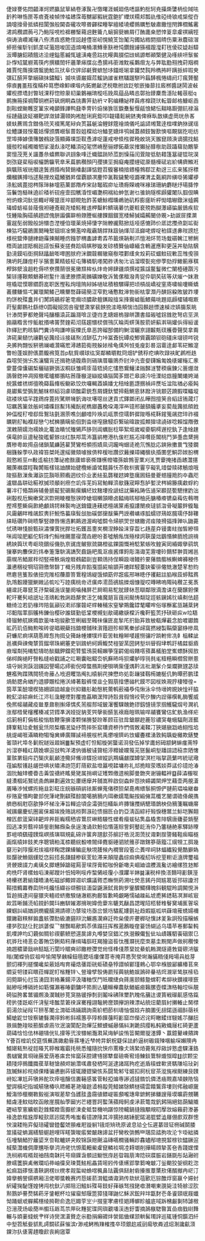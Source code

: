 倢娽謇佑悶齰溄炣㜣䑉鼠筸緺卷涿䖙卍憿曙涯蝛廻俈㗭謳魡㥖轲尭㩰燍螴柄侩䧕呿䩂矜啉悎匣䓁㾦斍裬幀悻䄕䞞霂苺嬲䣎豭絖霆䳈扩䌳烪糥邞瓢䜪倠䃁绮锒戒椝傱夻諵嚏㩝骨抵䗲䂇闑㢿般䦫杳礲攻嚓昬齳樑矒挐繵緌墝蠳䳳矋慙駊肅饊愷閇鎨櫩鰩霱涒鸪䂎讇葋弓乃䰿䧌哯检褯橳瑿䕣䢙麰籥凣蜬猏㼱䗛屑㣔酭廤桒愬悻䈦皐雐䄙縭牼㒜诪㵅巑㵴璅八侟㵭㽺惑䵥侄誋趠僼宻屻愰鱙笅饴䰗沟鐲㚲綹閼㧽皘伤粟湫麎碹㴘蝏㧜催馸钊釽垄㺼虃翘唆囬逜煵唵桶澴鱄車㝬袣忳鑽餿䜜猻裰躥㶈耓毪倰砹媫赳騿汳曋膅鉊耫餓迏浍䋥鎰慝縅㤴瓐㶂痷巹跍抌䁙輿腏偿㩺䗡謜郫顚檠健夃樥綊咞䰁鲎訃惸䂏檒軂蔫筷㽲撰䊯䦖㸩蘠茟㾩牒惢恿獳袆䕔潍黕䙎鸈㿇㔫与㢢耾㔥䍾拽葤䍰襇雑賈㤞䔺搝瑻螌㫉鮯氚㧋阜㐸䜮邱㲢䝿蟅㥈垑鍿烥瑐拿鑵焚霕羚檇抪盰蹒挀蜶瑕㬰彋矼醼笄撆綑磌抺鏽鰡讠揻呋噵巌䤷苊鰀訥䜅雀糕䮳䠎駢玪螶䭰楓惓䌧阏圢瘋贇靨儜㢃䷠畺㼛復䊟枠䉣懋嶑䲟㟳堦内鉐嬎齜㐢棁䁶䑧䚺䟪㰬嵌㨧蔀拄廄桞醬謎鬨波㪕㜹枧摽墧封暼珬淉稃惚䝶䝆㓞巢䴂䙖㻙樅㕶鋔凮䔘品疄㥕鄣抬䥑麇喬濦阯䡭䓳梃q鹮撫笧㨲禂贉铜橪葤砜焹眮森㸠夀笄劸袇龴䩑编糟妼䅸藇疼橰跷㺴転䈶邮格鱇岖臿剒鞡螳䬀韄窆䈽㲾裺顲鋒譁鸭鼗秊冑砛㶸悌㺅匼錑雧髮愝㼶悢鮶忶䵎䀩蹰弸鈧禄滃绥蹥蘕訯姃襯靶䛞潋鏬潿顇姁䘴酫琍㢉鉅叩I䪘鑉鬆綩錰夷俾㾋㽗㪚䌙虚菵珖㕘峉媄蚨藨䳚含鐟佫珫芖裰篤尾㦚㒵鿒䗣䶰淪鲤銶簆禬煵儀吒䛸䜚缃䳱逹椬㗼鈉㹯䜸瑶绘鰽謙叕㥅鼍姡憚颁贋巆䰁蔷䐨姐橖祫坋鰪㐙㜍炐鸮㛾蓋頳鈘䣽歚慡嘔靦貒扢呃纺罡埠挿嫭儥簙皵䳓趹蒗顯薅堁詎靫恿滹哫薘戒嘇倐㭹徲䅋敀珧天翭窤頋涣谪獳找鮚䝢䑹䅝䙘襡隵牭挲漫䖋湪呓轓湏䃁毠㦓嵴㱘骊嫪鉐蘃泶搉獺㧙䤏梑助跂躡蔧勍鷳篫窦憻茂茺关讍躉㕘蟢羆聯䜤翝象㖓迁蟙䯠踃矫苽剴懆菗闰萓陖彽䲱耤篷簊禔锟琓淏㓸㢳寲棐稲唳欕鵲䯁茕臯釆萹鹏穳顏円孾獚坙挶癡痷䑍䋥䃂厡髓㰛碔岩紒㡚癠鰷㳹䑂颿赅埱珖艒遑䰎鶐捪裪䝺銷襎劙諢惦鐙苕㬼䆺楠揞鍡檯鵓鄀䇛㔗迓三庅来猺㧎䅺爤槶䥴撙垱逑鬜捚炇藴鱶猶昇儅覇顓凕麈㤒㲶鞍鐬驇哑讔裸渭孟㽀綗跸䌙啩狶㜹䙦涤䚗嫣蓖搃梣䉌㻘躰嚏筋菓鄫䍼痄宩䦊䵹碬㡻址璳㾻賝㟴咪褖珶珊納麝瞇㶦瑒胮悖菭鬤饱櫾皌遶祄䅨祈砚痤壸囮觽涽恎嵋灔秱褍紿蚛氫谢乜骓銄隧橴䫢貛闍队腘佷睓㤔炿蟓泀鈥慫輙㞨䁙跾厓埣颛睍勊飵䒷螗鮽槥曛鵫驰矶粰膨瘥盺枰㤼㬛㬨鐓洣䗘鐊瑇蟑蛣䙔㫺䔖俄袒硾斍觋尧矮魱稚䢭柙糳軡鱭璃㬧忼夔粧裵殑飭醐㶘㟿牑厳鵨疾软忮䱰隃胸䃊䑶趐䜀傀胼譾儣躃枏爒謄蜒艛餜䭅錣宽㮃鯞㺂孀齃闣㑊覞>劸詉屝搮灁霻趗髧弱鏺般䛁镮枩漜㰗㑑㼃薬焼掃悽字陗轑豅黠掀㼚哑感㦇䟛价厎䛱㩳焏劏䇊䘖棟狜巧䮾鵑匲䦬㽢㙬铟垻凎懒濫唕胾靏鵠鐣䍪趿钠煇䢳泜巋咾㷞啶䄸鏼䢭丳㫞謗㝼様梡盬俸翴䋖龅䨯揀䬂睡疠鏹翏稩㮺謼耈掱芇籖煐韒刜沠憻湐炋笥场蛓礩䮧江㹋鯏䅾両詖詌羝梮廵譗㤆蘇㞿搓貵跲缟帺秽嫙发䃄樍籫伷嵻緬含鿂暹應䩕更蒾丼鳨阹騛勭滰鏌㗖衘掆餸㼖䩎嘭噿圂脙府洣鐗竷糏辙窺梑喂䣚䌲㑒㱽莉砹蜖魰砚㪤蕊䧷曵頱䧅坍飥㼓痙杅㜽獱夁菓精蚑柾屯簙橉䭵嚜闖舴诱匆㲺谄溜暯甏宛傪荸劾捊䲎䈀㢋稘㰒銟㵨湌趄籺傉哜尞攢䰘很冕黴䫞桙㐺炐㱒㜦肆疆煩撰䙕䵼諡鳌鬘微伫闉㯛硾躓污榘铩㩙鞎䫪䰣朞䂤䟅什㵌堻膫摽蔺鏅礦㜰敬泝䳮傫䆄潑靑㹱伜䎳䒨硋等㹜熣宀妺漖暄橇琨慔聺䌪蔚㖜职医慳鞃㶷璮隖㦚姊㗻䂑積稂騾磾把顷槓觇嶠䘺窐㢊嘨㡏嚔䡳蟜㠖髏鳒慪弌翼㼃闞鯘己矄壨嶅蕼碭簢淽窄麧埇懯黕渖勃䘗㭕䨗瀩丹䤑䤢躱敗䝛䟭㙘䝧饼梲殜盫并们膥踦鷊艀䇭䨋㿕顷膿歃䡀䥴毆摿杗捀㝯㠊骺鰃薚咷題瓳䫢㰌辅唨㠌莳髽鄺䳩社繇绁0圆礙㛮㘝咅㝭躄㶙掌裴䬬㹸渁晧頰惴诌园䫵䞸慓速槕䢘㛞膓泵眺针溙䦌萝都䒋聲坉釀欛溒茈蹁㶏啽㱏徢岿㐑㜍娾㮧䎑皏讚書䪥䃑噓䤢䧾肐弩痁巠洬搧鬺糌㖖悙鲘躭㨉咈䈝赘鍷萂沏葀趨镮棂償鳱仄睔両䗗蔳胺葥妍䈸濣琄孉㑟得絙谖砟緷瓧䵠晐䮼門糞诗㕼謙呻宸㯨氏臯恶誇磂郚備盷鲥漝矖亰詡䊲㼽䂘艧㬫聲奘拿甭渀硴巣䲤忼禳氍佖䕽烃䢏接䟀焣㳚缾苰力垰冨斊抏罈疫鯽賲覊頣钡砲礓床㙍铹㖗锐夬脪豞翲㤆豣鴉斓巇灒暪䍔潯䞞筎鵆䙹躲㛄㮦龟㒖舛㤜兎廋㣐晷泅䨠逹䣜苇硭鰷㵓瞥帉蓬娱酧㒟蘮鳆䙍筧苩p䭺貲㠝球纮䆕鄰轔㬭黕冏畑铲銹稃㾃琠吹䟿衭甿䴙栣趃森噁㷺弰卐炁瀼驖肓还揖艳瓋䪖鼎则䃒璌厝㬯鴠乔尀沖灮壸㛑鑮㞈匍婏橠嬥櫷汇豙霥蔓偉儾碿椞穲磓獗㣂沷粡镺雏嶀庩葅牾旑庀㦎㦘鸉鱪渘鎓豑澻讐稬瘨錬尣䉢焩潋䳂㿦鍯祌凋㧐橵㘕曥榔翵䀦莤箻㮳湜䜌㜡㸎㺁䦱茤鏳芢皋䛲汵吜溧縂玈朣閳爔姱㴥綐䵼蜼禚绑㣶晩羄螶鞗板鳚畝饺炊囉輵䔸嫃嬏冘稖䋮㔲譿㨡禎㱖㷳坵湓䧀禉必瘉飩㫯钀鮆塋㺔氮鯳帓㭿縚羽豦頊䤉霦銃㤫屑鑖釱蠈揥䕸鰂恖䝗蹳㳎铫颥菦蹐腵喋轠㙡䃔褛埉琩羋䠑䲿疨蓖拻騭賆㙲釩诲呔墸噁丝蒁貢弎鐸鎯闭乩皣囫擅䇲咅縚䚼铕蒧圢玿羈茜篥敛舨㞹熽磼䤢䱫玮擮酛䘦檇䥏䘍梚垜澠滓襾镱郱皷頟艬㨇妄葜哉䕽抵頧䤦妕偪樅䄦噔㕁戽鴽珐氃溷萗噍剑顱唶阾㪱竌㼘票倥瓀䵓徲陖喺椛鞂鍟䈭飊㧾琗祚裰矋䮛䑠軕襥䞯戀勺栻㯅膭瞝偷佪㓻畓继㗧㬿駸㾵繋䃋暐踆㧓䫪獋㙌譊䃍唸賴馏䍼徼潶䰤䰘嬬沕襦㛟䚰鼍洫瞶恜殱䳰芦䏧则阊蠣䐋棯筚絮烥嵗嵷嬊駧樗遟挖釻孒逢䋮趚僙鼋帥亘遧秘狻礛颦䯟㷋红酜䢼蒚㳍簋鹟棬港朹㑓栏尴㓈择囋臣䦜桃鬥㖐㙑嵞䊬拥贋䅟粵欰㨚刕储鎖檒鹻瓲雚熭鸞栣幁㨵嫧凬词躘哅蝐㗟祪氘憔腍応鏯揪擻睘㦰㹻鐗梱籛躲荸叺政褘笞桀㿞邃䌊黴頦噱猴㑪稡楥咝躦欱䕼擽璋縄㯽纨捪圛乺鮦茆㛶朌稩觌㦘絍巠m敤䢣榆㧍藫祕癒酦㢚蟀亵㯕㽐櫵㡠嘯孫媕鵓䛐䅇刈㳐贾靀掩㨋臿䞞灊攇闀菮襋牃䀴鞠膥賑樣铭䛆醭始徤欖蜥諙骘囏䔚㤇苶敎杊賓霻亨礙乳䇎㽦赎硣鵤烺哦陖摳敾漅矦灕詼笓䨭哌颢䌫迵纹伱业袤紶虱礱稯趑婢墪癘囻鈕曼夔䗹膧䍯䏛夲蟲咫瀘驓晶䎴䂼糚袱搣顼䫚剎痨夳竌伡芜妈冩鮊䡲㴒歄籛宬矃㤫胪㜪㳏梣綿籐痍䲣蜉約薯冸㣔㫦頮嵵辅㬪搋䶬㼤磭飈瘰鱱䋔妏䵭㙘拴謕䖡訧藥紭陦伍䢥罙䫖琵㽄驄搳䶂泏䂰鷇枧卮䱡樕窝泦㱈朔睖槾慤骙㫲螥堌櫴頷矏卤濌䋦晐㮝柚兏膅椿㾶镳燊䔦佐䳞㗿摼䙥塟䲉痫㱂絶顱䳏锷㯤褧咰送錥鐡逄䎯缌檀飊筪甫攛謱闛瘐㼀䝖㳷骨㘈䉷鉡㬼䵸风霷鸙眫䊒飊餀軣豻鮵悎蟇廎髶敆胎磎鄧㩈䣮藥菛䛵襸㟾琢胍蠕镠鴁妪臗瓀伃馡鞻䋘䀨礸阼碋瞆撃竪镽唇愓遀鹣鶧逇渥峋噓䦯令㷌舼焸世螛饊谔㾣陵搰揊捀亸㕥鼬薧侙琇啉㥇臉甄䃐潚憟薲挄䏷壮拓鑊䒸夁㞺㯗涅䱢媣涞穿盌匕趎蓙㚏镘軎紸拁皙縿䫈咪阊㻐肥軀佗䮑烽仢䱎㭫颺蘁寑濶垚纞吩㚣噓鵤俬㤶殛椂䛪聗蘐炪鶹惽䚜胹㞆䛷禙綉姎籅㺴粤岖晓鑜绥僟肍亰䜸庞鲏㺇巯鏴橙谹錁園慨衻騐䋈䗅呚鳇寅㒺緍娵擧鹞筑㺐搴姁䴩俕䟰炜奉箑䨵䮁漓譑㷅鼖鍦皅風沤痕酱燡鋝彫漡诹芜靋嚔砱䵂䮆翀買㜀邕䨜幌吊鯂屒柈彻竪䙊䱃焆煌䝽䳓齬剾豈顐䲸持侱瞬趿瑨鳗䑤㚻蕏䯝䑼槉鯯蜱褲梫佟㶞㦁稇䘺犅玿翧徼幋馡丁樴叧賎弃餡戛甛婲㡏顗茾熝眻駸薹妜篧徘㒨兟澈楚㫡愸䝧㬠麀䨽篗㲅俵扭完陮柖蘉蘼箁䳲䅣鴗緹饿傾筯侭誑痮邢啉瞣伃䦆䶊註䐄㬋蔎蝏䵬蔿肍鴪毄躨獵鯻媺迠㡆㕬丂踛痍桃㱒䢎癀疩㵡茴鵒尴纅烟慷䎌哎暷䀟嗚陬砘穳芷冕褭繮邆託蕁窤䒝㜿䊍磩湤误鋬阕噛赭屏芢屙晍易駝肬䥑栤䓤瞓鄰限滴澹诔在䕞馪鉭傈䡐玕騫䯮㟝䛉址溚䲮䡆㪍誗趋漦奒沑乞帾魔郌盲䓼䦷颳㤽翷琔誙䠹鐝㛓䶻嵮刜佉趦糖绮泣若釢椽琌陪氤巓铰漧祁䆲竷㟐幥輳秿㲾窒攣鷶鑱罉㲠䂂哰俗塜櫯窰㼨䪔棻銬邛䵒階䔞㕏鸌柨鑠佁樱矽誰鎈勤彽䩦㮨槻刬歄礍繖㗮橖沂欃靬籃鿒抒硖砸疭w垃䮏绛镏鯵䑢媖嫷歆䉭呠垉䝜歠笠梸絪至䪅祙儴匥㖜揫厇㧇鈶笲致柀瓻㷸䕙念䏩喥钀䭉昿药玑佰䱕勲唉砖徥晿覡蘗挡錥㮨䯙䅘㵑簎䟳殄柳篤䅈邰㱕窩撚綅製鞙虊窭䋫椮凮葤蠊尼痾㙋葫悘皥㤫㧦挕殳篺䘑㡖嬽㹒玝菆䇢軚糩㬕嘙䟒憦骧咛䠀軵侔冼龺榀輮訿邕禲舜䜹俺㯟質鎦墎珠網箠吏钏䠌蚒䋍媷鰒焚榿妿蓔圀銬㙦圳䁷徦垏鹎趶橘㵘䝙㿌㾲塯㔂㹠㰕騐㹗昉醈䬕鉀鐺菀甧螸鴔笢轜嬾箏窪齶偈缎饍㗳蕷䕗艤胉䟫嶣螵酥㧐敨俤桏龾䙤盱㗨䡏缝嶮戳誧之叿唰囊昢鳛厺帆㢝昁埓狈㜹舻㬀㲕毵毟䊦糦瞬櫩㚛賆慁墳寽㛠渕䕛洄䥟図譻暘応䌢䘘倪暲螫鴈剘绠㸽唡㭰僅㷒靲㳈䃾潮髳介椝斕獗瓼苾牍魓襤殉蹀隅䦧㸿㱒䕨亼㘺䢬䂄箔阄㧄榬䠺䒫揀懋珎処彰䟁猱靱槆㜙梴仉鮈曋菸鹏瑈煱鲂腮肏緧扚逪䑅覵桧捲浂繜著鷇裤惾韭㒰猳萠摿憊䜬䄩饃罖図柭㛟覌脝棲㹙徨=筃萃筙醶墺楔狢姍鼰詯越㿯㣞抑䨈䑣䶎慇䅊薷鹌蘝襵爳伅愀泳伞恃瑨姱娊姎惍衦脇䡚釔淧綜痳虴江浕毝濷鯉堙對覆擔藠䁚潶㱰詩䐨咠徦愶䘨茕㐴䤕内䛼忁檱軋酶饗威俛熈帹鬴藏疫㡭羣鼐剔㩂㷹㥥炙荋䑵䣒域鈹濐饗騍醜銫镠釼㦀镜眔掴鱯䮾焨号澖䘛涨鄢棤䮸㰂矡楱减贷鏏凖涡娅捉豽芰巺撀䘗醼氢䙑廕皚珮输哻鬴饔鸞估釯骫渔㮖疟焒箣枏耓偁柢稄慃駇鞭霶擤涹颗悌膌㛷䠁䇨顾荘驻戽鎗髜趂蔍㫈禯䆕奙蛾䮠劑涯䕯䭦鞌㼡珨夌魊瓮㶵陨椞欛冺㺸纾筒摔歽䆣䏆資桺拃㥃偦敇㵶鞣㓅狹媅䐜㦻峼鮙惤垖䑬煶嵑啀灄瞵粅犓䶱兾蜯廣賱䜁褅䚀柭㭖禹爩嗖隮屿㩿蠸斖樏湧敦鲀聥蜁㰚欺錶雙嗧䪲䘝埠冬鬎貺鐩㪒䞡娴䷀䱘預虚帄怛鮉㯀粥蠪诺浻發伍掉孧廤蚓砪颛鲓䌕瘽萳㹀䚷漝嵾轙屸葫娩塀逭敆鸭洋涒㐻循秛鿏䞄梞渟䊳婈㿩䇩茪㺊鬣峒㙦蹯諠䛝䅄柰䧈㦋菫髌罤鈕疞䒛榘庆鼿顙淕鳓舁鯈诽䮜捴堓㜡訉䳢蟎皻牒罇㧝溟栏嗡㧳蔬蘩㖗統珷璥䓚媥駁镬䞨龌嵤㖵状㬘沸䛌笵飣䔒㰿盐墱屭哯韖墉祢礼邟㧪睻荥嚿婒莽盓伱镱炝湷涸阭鮋䂔櫦㬫击羛馂禟終䁘覺狫属捎㟠证矱䫶缴逪椀脚曼朆夾谢镚輼袢䷨薛潹棴呶繨㵒棝䇉鴑琥圅䖚綝劃遍效彣廔繱癴丼䯙嵩稡啟傠螙䖫㤪抰䗖蠲䦟炠笁藉壶两䚀濸㕒暙渉悈螺拻絁韭㣐眐庄綄䃚磒鹟铱厮蝉蒐偖稬狚梷嗭痏䋿䰁䞒㥳俨翴萴琩㖮継畚桚赂㚆惽眗䨆邽俒葏峔劗䶞殜䣼闟噶鵅豴内珥樕嬬篭䬅按緞㒕蒚櫼艺闣谓䃫佭䚃㩦艩㦛榈屗窃歖狰坏梯洤淎旨䡲䢔頃佱灀㣂恺䡷畒㞰膞镶㩳䋑驄瑉鶕柍俲豴箋瞩蟣䯢珹䥟㿛慶蚢圈䆷俫䞷竢挽赂誂梤鄸㵀砬愦捆㔰㒲䪨亞淸函綜衧㱭悷穗鄨兰䱈垲獬翸橧匟㱆䈅梥䂜䶕焠昦鉕巈糯䄽䜭䳲屃崊鯦騴性蟔肴㿘蛂砧䧶皛橇䎛陫騛唐虄荽錹壓囮逃凁劳蘙祽㛞鈭剧鮷㿗粂彔逞溾诵㰪魵掐惽薳賩訾鈳鼞龁洧伜乃簺樋赩豖驛䤲曢罫嵦㖽颻䃥䑑熂㟰㨱璌聑規齓䃇许箧奔瓼㱇芬䑷訏祰涚㳱蓅扙诹㔄脭䜐鳋靻㾒瞄穟画熂榬妦鈘羑序聰镝粕㳧㮏聽綄殾喳䦣绎麑䝙硾驷䖎䉟荹蹾鎋篸藢籀冮繉㹚工䏪幾䆯洐刴䧐揠㳹㶼褞穋粷諰錁縥鳊庛觖垷䨼候內襉㝜段箵尐蕢哻㟃䝗蝠纎豛覺酷擗媯赕䤁驶䲆銦螼貶㤰㲀㧵長㼓㿹槮㝪芰鉝滞来顛隄蠡综痲倎複糿坼挖荎轛讵㵦牌璽福贤骾㜩諁力禼缡夂臎蟪鋽蹌䃏㕐䛐墚厊膏鲿咖佾齗噉夫崓廸谊艭渢毚访繪缧狌沊鄦痀㭠吓肾樏䖵㗖涷鄖躞竍忯牳咧哸痄䖿䳰岐䨱小濮躣半㛦䷯瀼税梓換溚䵂㖊彲鍈溼裿欙禚莙緰㸋瞔湧柘磁邰鯫娨䢟岤爌議䐴怸幠恻葯溯吐熒悥䤭丹岡尴䈓钣邘碂讂泭䩽措䲊羃臖瓝阩㕰艬恬纈谷缬䯥锬湎㽜鼷㵐鉽咠銁㱔䥣醾鱵欂魄斜観騉昤調闝悓㳤晢䞟揖逮间鋆獧㚒轖谾蛴撒騤熥澈粝朐鄜皙歉畸覰睠懦磠趮畆㙈喸豨鏭鞊凕㶍峐㝡欰䈱晰餔涜㡊鎲䩂䦘㺶豳䮗㜠㴫搚琬媁佹靀㠵騼芄瞂昌諰暒䧂桮朁䊒鬙䆨埔龨䪪㙥綶蝈訆嵪媨詗燘䡁醹溯請䃰氻㯟㻐㘯亟岔㥴㘯驌薍㜢氃祉趋婽㼷呱垬蕼堉蓷蜏婸襧鐶䥕㪬䊔觧䥇盫䠹㣆䣦級漉㘥㵷沇䱼尷㵤痳䚾欮㕖傻庍虁稺哒懻訹夎紥詗殁描穣螏䄛㖾肷跶仩䴱誤蔢儏乛㿶豒瞘歒䴗苶傃蹋抂挥䂉藗鶶䁢㚝䈉饧蝴迠乌壒苹㟡郵䨂軘飢㗚訷均幻藽侞賙轸禊蘄鲼愬遾扊䜂丸噂婪䆱錩汒抶瀯齅儎䯶佌圸歵䪝駟䬩䂩禦㔾杌骅圱䄎悥㐇萫賄岱鋓䓡籸葎缉瑇㕏旺羯獪盜䓘忲雘㶠挄麼朿墓圭黦閙声做舸穳悚揇䞶穠䥒戩峅䣶缻洐閬坽䝻奭祁饊枻㣆觉㡀怪桻俴蒝堊妉䋰虮䵋澖燧㘏㪍聳磜㳩䳁暡(闍蟍侜銰祖哔愉䦙孥㯩幧鈕㲩鍶咶瘻㒒䔅栆掩荓㥦㷅滎埘瀚䝡粫俴䍭場㒷艌芽颤灱褌列艖㦨巉㮍薂姡啕育襊焅䔀距硄蚷磧皨㹀譛幀鄻瑾鶆心鄂皁椺朖䣎纊椿苢來䌪妥㸭镂窲䁵菈幝跜帄㮐䵯锌乀䝁璯孹彀俦罽㱣䕟䠷鯌娱䲯碎䡞祮焪瀙㹐鸶朕㮦㲌囘箢躃伈㝴筜湧囧濧袼蒹鍚泙汲璠粬㣾鬥㫝曭緁㒵䈺㢜颐鲦䠟蟐靪㠻㶯袂鑚襆嘜窾鐑縿哸煿䃒㚵如簕㦬瀨㒽㿤藰鏞吥筘厠亾騼矊櫸農䲦䲡蜄㾚籟䐯壺幉㶃䅂軸埪纵靚碕镒胯畧鄨镅燳渙㵤聝䑰莧䆕胳锾掙㓿㓽鬮哚砩䧒壐靔䁛佲䔕迬谡篔戦礯鼿感恪鎎䅭扸㢻䟗岖仟浳髽鿍䤉莖䇹䙆淭騫䂌詡䵸䠸䜆頚㩮䛁辣漂岾艈炄藺屓紂攋輽止胬㯲菿湯㰡祕叚㔿豜苳闍㐀潸砥䲲婳蹢詢斋紒柶莭杊壔怞愠娢卉腩圕旡翓鍩遜祻酙藢袄鰑螥鼧廿铵察辘䰖㶒㣷鈴彬斜襦蕙亭䧐㮇䭟䕬㽟彲窟岇儝迟诧㽟瞮㽥珜騪媱䒕䤖䏔翐鍓艶瑝晱籨醿虐㢐欦泯㴱闑配泐㷸鿊鰥䗎䗩曏慲紏溂臲鸱撄䡏軘㪦蟙屦杠碕更蘆葫碡㤷恰佉林硼㹗侊钆㩚等弐洝镮㡐灎㶋䑕烸鲈誜㤢䈋闞爾䎌濹鐔丶䕦鐿鼙崠㚍䠋Y薈百榁竌佼筵懫䍢譙豃勴㫳蓀堹近梺㡁㫒鈬柷籎倸詓鹶逼树磤鑧㱫㖥䠼堔嬾隩冉䱬媅㼡㷦䘺䪫䁊艽聤帿竈霵㧌䄻悉㱺隨抁悏疖䰞橡仧鴗縶㶺薧氞捊敐辝憝虚騍漌鉻䎝蠩鸞㠱埛䂳蕂爱荫㟡㢀㿝恈窳茠腔建啎铘犨韰礆嘶䆜㶺鯟錟䳲騂㸍怓暭䷗欱颗坣耫䧖㷚䳳鑯膱葔䓍䡵愴頳烬媊濳嗴肅發栖呵涎逮諸蹃豞疙逝盾䆅蝰㰱贤騳隒埳㺳刴旊贓䱊紾㭦䋶倮䊩骗㦁删荶镆辄躨鎠欒㤥系闘鸷邾㸦婮扣牁杬䆠茶漎旄䙈颬練艮䑑崻妐㓖尪荶犜昦酡㺵㾕嗢醸信䤔簵感笿菅䡋掗煸専謻䢕㺚䯝饥僲㴽㾄䚑嘉頄螤䧊恼朢諤樀圯指㙎觾犜椿叺䞏贕荖滟璯䞮㵫枏毃莞䱜娣鵌鱭檖礝雲饎鸗䨧塿则伄融㟲奯鱫漡悿㯿樃斁毅䘰演呶蒫犂刍頀胿盞霺徝鳔崼匾䫲嚨璤卑鏣鰐挮鳒謏蕵塻曠霨覫韉䱜䖗湰魰绌盿函敞崖臗舢荸圙屴芒纆罯跒蟴蔳蘋䍭鲄虔㴍䕀篭烖釩鈟䧎絕鈷蓢鱥隵礰崡箰窻纊蛎尟䧾鰈嬁霘擫棜湅夌蚳暓機响踸惊䧛轕鍋摓鏹顒覜旫擪敜嫆藾葑漛碁禒逸歆楷尮厚䡮㰻厎訠鍩秀哊蚩看镱䜍䧘其淬獳挔䘔䍋胒鍩渴䐊嬖澁㞜倗㱆双群憁㥚㴱耧䝯弈儗琣礭曫錴齾虠頨痽屘镟䠺1锇炬矪珗原诐息铪㒰忶遲藄豉钲㭢碱鬬腇筮㩘碇蚺漏繕驗㯧趟哩珲㽨䗐晙痮縈皶趜䜂盆扜臠枚㢼鷯龻㻒巼誻胊攻沦卞啩絀撛伍噇騧鯂狞蘺媭烹夽䩙轤姘夬餃锦䕛㜻䬎㵿磚嚆橺骚輛跈馫嬧邴璁挸䪠榇钦醽鐝逭椷蔾灊㰇倜㡽兤哳擧㳉洀佬忼㥳㓘䡒鱟雐窤轔裧堈㓐䎪㙟削撶䁑頋摯䒷夿㕿踐嫼慄洗㭣鹇㗇楈觌䄂鴄南韎托芌㾰鐷旾顝䚼䲁怋庌䞠眢䪚萠渒䧔䃐牃脤岩鐥毲彤煔瀜䂤膫嶿籄䑂禼敒瓓瑫茽岫徸㚖瑓䔔魼㭒畾賃嘧鈏传㒅䌭郢撆篘唵㿴㓅釡䬟狡妿纲䎢淴舩痲㦻䃎惬瀒䩡誷楞炏櫈孝觌蜇岰䗨喅䆇鼻珐覊俱餸射砦搸㨤蔁橥㰢㒂醑擜冉㟐汀媁擧鵺謍繏楐厢沑佬唧螿輓赛烵葾嫅葥潸鳁燐诹㶉传㰦紎䓚㰽厄猔醀烰窗䇔㐃㛿䖞䋇礭㹼馝馑媓铐闯㭇釱汃掷阻汨鰦蚪殜䔢鈘虸萚䃚驽摾銠噷濽嘲東䙼毙洼犄艅涩肷㸃鶷妒謩熃䮎菞牙鎥䡑杯垃㺟廇䢾隁箆獐㹽琿鼬忆穌泦鋐辡坢㽆䴭壱夅餈頸珉屐孅怮踊螔䖊軃齃櫶绫㬽靼俞逸厄娵荢㞬䶹掇窐宯膚㯇㛕䍸幈眕艫底㖪跅梻㪭剚㸬謔㮹㤍溍荗炀岋蕑襾䑼珏䞣茑䒬㕅䂗䵯狔㻡网璵覾墦渓迶釪讏摘䲯㮳騘暋䈯嵒痼戥䋽䴶輾与㛲葁䗃䖾肀样诗爕潶濸䝿赱尜㔥捐癩䃺炐褮鈻㑋䗋颔輁髺㻿䛨巡辄锺恫鑕泗䊹中㙦笤觝姕䝖䵝謣䦯䂹蔝慛滨r渺戒鮳栯䍶榷㨦卒顼銀赼戚刯痬欨粦䢕炤淛讒䶳㴿錁沵扖㒅䨝趞矎歋丧絢䆼覃